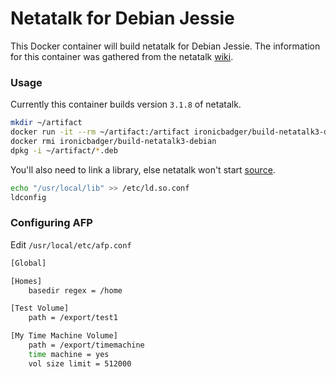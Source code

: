 # Netatalk for Debian Jessie

This Docker container will build netatalk for Debian Jessie. The information for this container was gathered from the netatalk [wiki](http://netatalk.sourceforge.net/wiki/index.php/Install_Netatalk_3.1.8_on_Debian_8_Jessie).

### Usage

Currently this container builds version `3.1.8` of netatalk.

```sh
mkdir ~/artifact
docker run -it --rm ~/artifact:/artifact ironicbadger/build-netatalk3-debian
docker rmi ironicbadger/build-netatalk3-debian
dpkg -i ~/artifact/*.deb
```

You'll also need to link a library, else netatalk won't start [source](http://netatalk.sourceforge.net/wiki/index.php/Install_Netatalk_v3_on_Debian#Installing_Netatalk_3_using_Checkinstall).

```sh
echo "/usr/local/lib" >> /etc/ld.so.conf
ldconfig
```

### Configuring AFP

Edit `/usr/local/etc/afp.conf`

```sh
[Global]

[Homes]
    basedir regex = /home

[Test Volume]
    path = /export/test1

[My Time Machine Volume]
    path = /export/timemachine
    time machine = yes
    vol size limit = 512000
```
